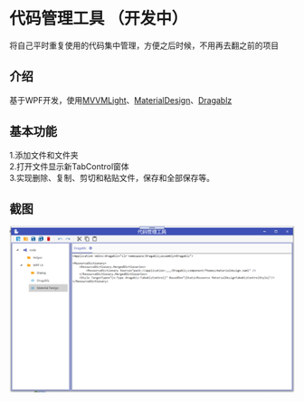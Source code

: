 # 代码管理工具  （开发中）
将自己平时重复使用的代码集中管理，方便之后时候，不用再去翻之前的项目

## 介绍
基于WPF开发，使用[MVVMLight](http://www.mvvmlight.net/)、[MaterialDesign](https://github.com/MaterialDesignInXAML/MaterialDesignInXamlToolkit)、[Dragablz](https://github.com/ButchersBoy/Dragablz)

## 基本功能
1.添加文件和文件夹<br>
2.打开文件显示新TabControl窗体<br>
3.实现删除、复制、剪切和粘贴文件，保存和全部保存等。<br>

## 截图
![](https://github.com/goensin/CodeTool/blob/master/CodeTool/Image/screenshot_1.png?raw=true)
